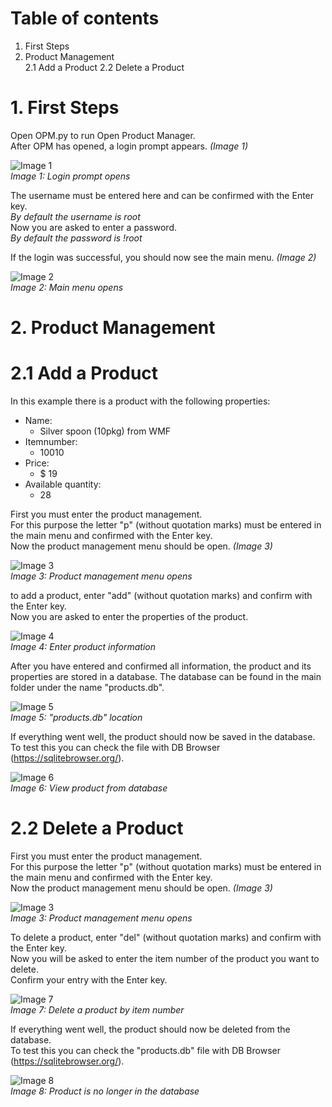 # Table of contents
1. First Steps
2. Product Management  
   2.1 Add a Product
   2.2 Delete a Product

# 1. First Steps
Open OPM.py to run Open Product Manager.  
After OPM has opened, a login prompt appears. *(Image 1)*  

![Image 1](IMG/1.png)  
*Image 1: Login prompt opens*  

The username must be entered here and can be confirmed with the Enter key.  
*By default the username is root*  
Now you are asked to enter a password.  
*By default the password is !root*

If the login was successful, you should now see the main menu. *(Image 2)*  

![Image 2](IMG/2.png)  
*Image 2: Main menu opens*  

# 2. Product Management

# 2.1 Add a Product
In this example there is a product with the following properties:
* Name:
  * Silver spoon (10pkg) from WMF
* Itemnumber:
  * 10010
* Price:
  * $ 19
* Available quantity:
  * 28  
  
First you must enter the product management.  
For this purpose the letter "p" (without quotation marks) must be entered in the main menu and confirmed with the Enter key.  
Now the product management menu should be open. *(Image 3)*  

![Image 3](IMG/3.png)  
*Image 3: Product management menu opens*  

to add a product, enter "add" (without quotation marks) and confirm with the Enter key.  
Now you are asked to enter the properties of the product.  


![Image 4](IMG/4.png)  
*Image 4: Enter product information*  

After you have entered and confirmed all information, the product and its properties are stored in a database.
The database can be found in the main folder under the name "products.db".

![Image 5](IMG/5.png)  
*Image 5: "products.db" location*  

If everything went well, the product should now be saved in the database.  
To test this you can check the file with DB Browser (https://sqlitebrowser.org/).  

![Image 6](IMG/6.png)  
*Image 6: View product from database*  

# 2.2 Delete a Product

First you must enter the product management.  
For this purpose the letter "p" (without quotation marks) must be entered in the main menu and confirmed with the Enter key.  
Now the product management menu should be open. *(Image 3)*  

![Image 3](IMG/3.png)  
*Image 3: Product management menu opens*  

To delete a product, enter "del" (without quotation marks) and confirm with the Enter key.  
Now you will be asked to enter the item number of the product you want to delete.  
Confirm your entry with the Enter key.  

![Image 7](IMG/7.png)  
*Image 7: Delete a product by item number* 

If everything went well, the product should now be deleted from the database.  
To test this you can check the "products.db" file with DB Browser (https://sqlitebrowser.org/).

![Image 8](IMG/8.png)  
*Image 8: Product is no longer in the database*  
